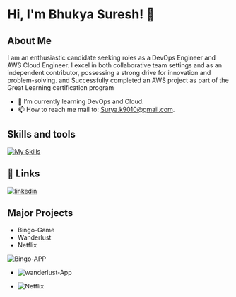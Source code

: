 # Hi, I'm Bhukya Suresh! 👋
## About Me
I am an enthusiastic candidate seeking roles as a DevOps Engineer and AWS Cloud Engineer. I excel in both collaborative team settings and as an independent contributor, possessing a strong drive for innovation and problem-solving. and Successfully completed an AWS project as part of the Great Learning certification program

 
- 🌱 I’m currently learning DevOps and Cloud.
- 📫 How to reach me mail to: Surya.k9010@gmail.com.

## Skills and tools
[![My Skills](https://skillicons.dev/icons?i=aws,gcp,linux,git,github,jenkins,kubernetes,docker,ansible,terraform,vscode,bash,ubuntu,windows,mysql,html,css)](https://skillicons.dev)

## 🔗 Links
[![linkedin](https://img.shields.io/badge/linkedin-0A66C2?style=for-the-badge&logo=linkedin&logoColor=white)](https://www.linkedin.com/in/qsury-a-g-2b505b212/)

## Major Projects
- Bingo-Game
- Wanderlust
- Netflix

 ![Bingo-APP](https://github.com/Suresh5992/Suresh5992/assets/107224549/53164679-c989-4684-904d-047160473a8d)
 
 
 - ![wanderlust-App](https://github.com/Suresh5992/Suresh5992/assets/107224549/ccacb256-a177-49d4-a3b8-2f50fcc6e78c)
   

 - ![Netflix](https://github.com/Suresh5992/Suresh5992/assets/107224549/b400d83b-3fa9-4f9a-960f-d902c19d4d79)




### 


# 

 

 
